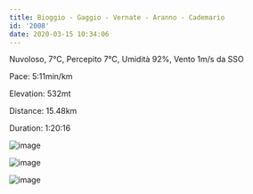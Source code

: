```yaml
---
title: Bioggio - Gaggio - Vernate - Aranno - Cademario
id: '2008'
date: 2020-03-15 10:34:06
---
```


Nuvoloso, 7°C, Percepito 7°C, Umidità 92%, Vento 1m/s da SSO

Pace: 5:11min/km

Elevation: 532mt

Distance: 15.48km

Duration: 1:20:16

![image](/images/2021/08/IMG_1816.jpg)

![image](/images/2021/08/IMG_1817.jpg)



 ![image](/images/2021/08/20200315-activity-map.png)